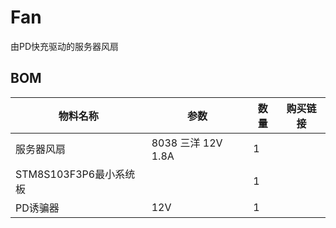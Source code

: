 # Fan
由PD快充驱动的服务器风扇

## BOM

| 物料名称               | 参数 | 数量 | 购买链接 |
| --------------------- | --------------------- | ---- | ------- |
| 服务器风扇             | 8038 三洋 12V 1.8A | 1 | |
| STM8S103F3P6最小系统板 |                    | 1 | |
| PD诱骗器               | 12V               | 1 | |
